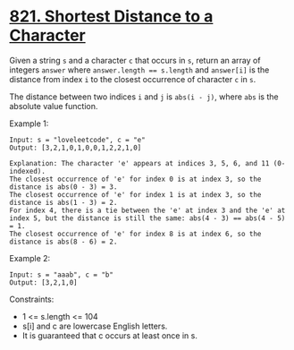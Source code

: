 # [821. Shortest Distance to a Character](https://leetcode.com/problems/shortest-distance-to-a-character/)

Given a string ```s``` and a character ```c``` that occurs in ```s```, return an array of integers ```answer``` where ```answer.length == s.length``` and ```answer[i]``` is the distance from index ```i``` to the closest occurrence of character ```c``` in ```s```.

The distance between two indices ```i``` and ```j``` is ```abs(i - j)```, where ```abs``` is the absolute value function.

 

Example 1:

    Input: s = "loveleetcode", c = "e"
    Output: [3,2,1,0,1,0,0,1,2,2,1,0]

    Explanation: The character 'e' appears at indices 3, 5, 6, and 11 (0-indexed).
    The closest occurrence of 'e' for index 0 is at index 3, so the distance is abs(0 - 3) = 3.
    The closest occurrence of 'e' for index 1 is at index 3, so the distance is abs(1 - 3) = 2.
    For index 4, there is a tie between the 'e' at index 3 and the 'e' at index 5, but the distance is still the same: abs(4 - 3) == abs(4 - 5) = 1.
    The closest occurrence of 'e' for index 8 is at index 6, so the distance is abs(8 - 6) = 2.

Example 2:

    Input: s = "aaab", c = "b"
    Output: [3,2,1,0]
 

Constraints:

* 1 <= s.length <= 104
* s[i] and c are lowercase English letters.
* It is guaranteed that c occurs at least once in s.